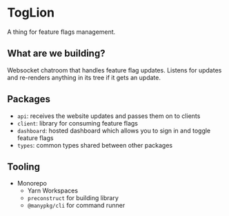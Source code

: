 # TogLion

A thing for feature flags management.

## What are we building?

Websocket chatroom that handles feature flag updates. Listens for updates and
re-renders anything in its tree if it gets an update.

## Packages

- `api`: receives the website updates and passes them on to clients
- `client`: library for consuming feature flags
- `dashboard`: hosted dashboard which allows you to sign in and toggle feature
  flags
- `types`: common types shared between other packages

## Tooling

- Monorepo
  - Yarn Workspaces
  - `preconstruct` for building library
  - `@manypkg/cli` for command runner
